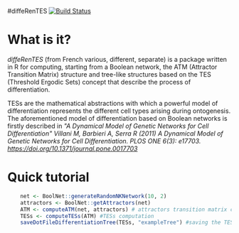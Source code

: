 #diffeRenTES
[![Build Status](https://travis-ci.com/mbraccio/diffeRenTES.svg?branch=master)](https://travis-ci.com/mbraccio/diffeRenTES)

# What is it?
*diffeRenTES* (from French various, different, separate) is a package written in R for computing, starting from a Boolean network, the ATM (Attractor Transition Matrix) structure and tree-like structures based on the TES (Threshold Ergodic Sets)  concept that describe the process of differentiation.

TESs are the mathematical abstractions with which a powerful model of differentiation represents the different cell types arising during ontogenesis.
The aforementioned model of differentiation based on Boolean networks is firstly described in *"A Dynamical Model of Genetic Networks for Cell Differentiation" Villani M, Barbieri A, Serra R (2011) A Dynamical Model of Genetic Networks for Cell Differentiation. PLOS ONE 6(3): e17703. <https://doi.org/10.1371/journal.pone.0017703>*

# Quick tutorial
```r
  	net <- BoolNet::generateRandomNKNetwork(10, 2)
	attractors <- BoolNet::getAttractors(net) 
	ATM <- computeATM(net, attractors) # attractors transition matrix computation
	TESs <- computeTESs(ATM) #TESs computation
	saveDotFileDifferentiationTree(TESs, "exampleTree") #saving the TES-based differentiation tree
```

